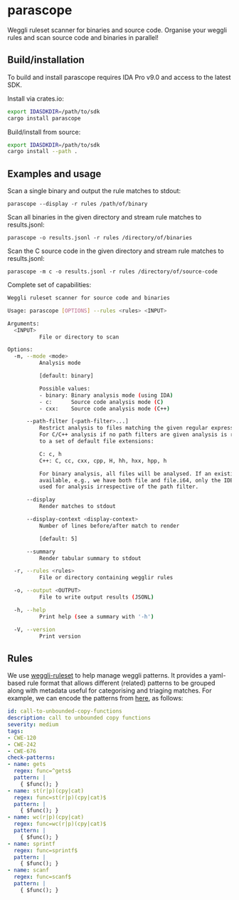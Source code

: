# parascope

Weggli ruleset scanner for binaries and source code. Organise your weggli
rules and scan source code and binaries in parallel!

## Build/installation

To build and install parascope requires IDA Pro v9.0 and access to the
latest SDK.

Install via crates.io:

```sh
export IDASDKDIR=/path/to/sdk
cargo install parascope
```

Build/install from source:

```sh
export IDASDKDIR=/path/to/sdk
cargo install --path .
```

## Examples and usage

Scan a single binary and output the rule matches to stdout:
```
parascope --display -r rules /path/of/binary
```

Scan all binaries in the given directory and stream rule matches to results.jsonl:
```
parascope -o results.jsonl -r rules /directory/of/binaries
```

Scan the C source code in the given directory and stream rule matches to results.jsonl:
```
parascope -m c -o results.jsonl -r rules /directory/of/source-code
```

Complete set of capabilities:

```sh
Weggli ruleset scanner for source code and binaries

Usage: parascope [OPTIONS] --rules <rules> <INPUT>

Arguments:
  <INPUT>
          File or directory to scan

Options:
  -m, --mode <mode>
          Analysis mode

          [default: binary]

          Possible values:
          - binary: Binary analysis mode (using IDA)
          - c:      Source code analysis mode (C)
          - cxx:    Source code analysis mode (C++)

      --path-filter [<path-filter>...]
          Restrict analysis to files matching the given regular expression.
          For C/C++ analysis if no path filters are given analysis is restricted
          to a set of default file extensions:

          C: c, h
          C++: C, cc, cxx, cpp, H, hh, hxx, hpp, h

          For binary analysis, all files will be analysed. If an existing IDB is
          available, e.g., we have both file and file.i64, only the IDB will be
          used for analysis irrespective of the path filter.

      --display
          Render matches to stdout

      --display-context <display-context>
          Number of lines before/after match to render

          [default: 5]

      --summary
          Render tabular summary to stdout

  -r, --rules <rules>
          File or directory containing wegglir rules

  -o, --output <OUTPUT>
          File to write output results (JSONL)

  -h, --help
          Print help (see a summary with '-h')

  -V, --version
          Print version
```

## Rules

We use [weggli-ruleset](https://github.com/xorpse/weggli-ruleset.git) to help
manage weggli patterns. It provides a yaml-based rule format that allows
different (related) patterns to be grouped along with metadata useful for
categorising and triaging matches. For example, we can encode the patterns from
[here](https://github.com/0xdea/weggli-patterns?tab=readme-ov-file#call-to-unbounded-copy-functions-cwe-120-cwe-242-cwe-676),
as follows:

```yaml
id: call-to-unbounded-copy-functions
description: call to unbounded copy functions
severity: medium
tags:
- CWE-120
- CWE-242
- CWE-676
check-patterns:
- name: gets
  regex: func=^gets$
  pattern: |
    { $func(); }
- name: st(r|p)(cpy|cat)
  regex: func=st(r|p)(cpy|cat)$
  pattern: |
    { $func(); }
- name: wc(r|p)(cpy|cat)
  regex: func=wc(r|p)(cpy|cat)$
  pattern: |
    { $func(); }
- name: sprintf
  regex: func=sprintf$
  pattern: |
    { $func(); }
- name: scanf
  regex: func=scanf$
  pattern: |
    { $func(); }
```
